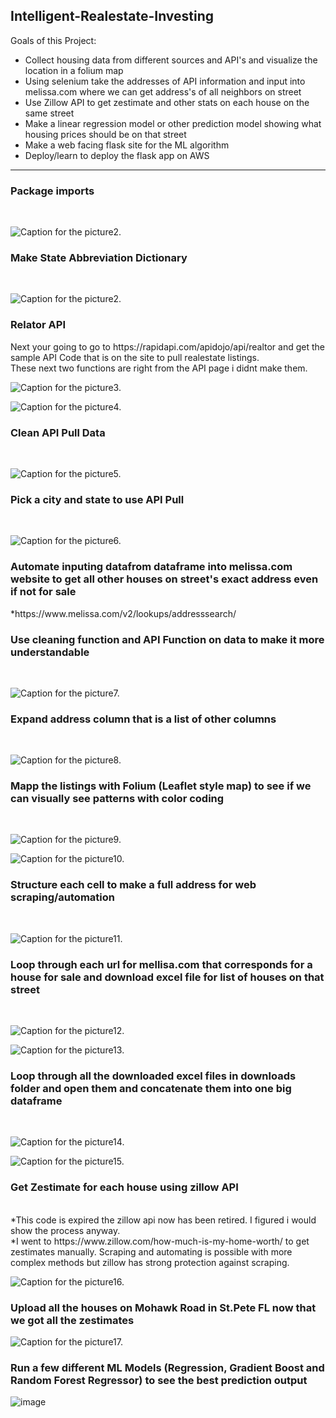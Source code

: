 ## Intelligent-Realestate-Investing

Goals of this Project: <br>
* Collect housing data from different sources and API's and visualize the location in a folium map <br>
* Using selenium take the addresses of API information and input into melissa.com where we can get address's of all neighbors on street <br>
* Use Zillow API to get zestimate and other stats on each house on the same street <br>
* Make a linear regression model or other prediction model showing what housing prices should be on that street <br>
* Make a web facing flask site for the ML algorithm <br>
* Deploy/learn to deploy the flask app on AWS  <br>

-----------------------------------------------------------------------------------------------------------------------------------------------
<h3> Package imports </h3> <br> 

![Caption for the picture2.](https://raw.githubusercontent.com/btindol178/Intelligent-Realestate-Investing/main/photos/Capture.JPG) <br>

<h3> Make State Abbreviation Dictionary </h3> <br>

![Caption for the picture2.](https://raw.githubusercontent.com/btindol178/Intelligent-Realestate-Investing/main/photos/photos/statemapping.JPG) <br>

<h3> Relator API </h3>
Next your going to go to https://rapidapi.com/apidojo/api/realtor and get the sample API Code that is on the site to pull realestate listings. <br> 
These next two functions are right from the API page i didnt make them. <br> 

![Caption for the picture3.](https://raw.githubusercontent.com/btindol178/Intelligent-Realestate-Investing/main/photos/photos/api1.JPG) <br> 

![Caption for the picture4.](https://raw.githubusercontent.com/btindol178/Intelligent-Realestate-Investing/main/photos/photos/api2.JPG) <br>

<h3> Clean API Pull Data </h3> <br>

![Caption for the picture5.](https://raw.githubusercontent.com/btindol178/Intelligent-Realestate-Investing/main/photos/photos/clean%20api.JPG)<br>

<h3> Pick a city and state to use API Pull </h3><br>

![Caption for the picture6.](https://raw.githubusercontent.com/btindol178/Intelligent-Realestate-Investing/main/photos/photos/city1.JPG) <br>

<h3> Automate inputing datafrom dataframe into melissa.com website to get all other houses on street's exact address even if not for sale </h3>
*https://www.melissa.com/v2/lookups/addresssearch/


<h3>Use cleaning function and API Function on data to make it more understandable</h3> <br>

![Caption for the picture7.](https://raw.githubusercontent.com/btindol178/Intelligent-Realestate-Investing/main/photos/photos/resp1.JPG)<br>

<h3> Expand address column that is a list of other columns </h3> <br>

![Caption for the picture8.](https://raw.githubusercontent.com/btindol178/Intelligent-Realestate-Investing/main/photos/photos/expand.JPG) <br>

<h3> Mapp the listings with Folium (Leaflet style map) to see if we can visually see patterns with color coding </h3><br>

![Caption for the picture9.](https://raw.githubusercontent.com/btindol178/Intelligent-Realestate-Investing/main/photos/photos/folium1.JPG) <br> 

![Caption for the picture10.](https://raw.githubusercontent.com/btindol178/Intelligent-Realestate-Investing/main/photos/photos/folium2.JPG) <br>

<h3> Structure each cell to make a full address for web scraping/automation </h3> <br> 

![Caption for the picture11.](https://raw.githubusercontent.com/btindol178/Intelligent-Realestate-Investing/main/photos/photos/addressstructure.JPG) <br>

<h3> Loop through each url for mellisa.com that corresponds for a house for sale and download excel file for list of houses on that street </h3><br>

![Caption for the picture12.](https://raw.githubusercontent.com/btindol178/Intelligent-Realestate-Investing/main/photos/photos/loop1.JPG)<br>

![Caption for the picture13.](https://raw.githubusercontent.com/btindol178/Intelligent-Realestate-Investing/main/photos/photos/email2.JPG)<br>

<h3> Loop through all the downloaded excel files in downloads folder and open them and concatenate them into one big dataframe </h3> <br>

![Caption for the picture14.](https://raw.githubusercontent.com/btindol178/Intelligent-Realestate-Investing/main/photos/photos/filenameloop.JPG)<br>

![Caption for the picture15.](https://raw.githubusercontent.com/btindol178/Intelligent-Realestate-Investing/main/photos/photos/final%20result.JPG) <br>

<h3> Get Zestimate for each house using zillow API</h3> <br>
*This code is expired the zillow api now has been retired. I figured i would show the process anyway.<br>
*I went to https://www.zillow.com/how-much-is-my-home-worth/ to get zestimates manually. Scraping and automating is possible with more complex methods but zillow has strong protection against scraping.<br>

![Caption for the picture16.](https://raw.githubusercontent.com/btindol178/Intelligent-Realestate-Investing/main/photos/photos/zillow2.JPG)<br>

<h3> Upload all the houses on Mohawk Road in St.Pete FL now that we got all the zestimates </h3>

![Caption for the picture17.](https://raw.githubusercontent.com/btindol178/Intelligent-Realestate-Investing/main/photos/photos/regression1.JPG)

<h3> Run a few different ML Models (Regression, Gradient Boost and Random Forest Regressor) to see the best prediction output </h3>

![image](https://user-images.githubusercontent.com/43470876/128285752-db99a2a2-9cb7-4b20-bc95-d7407bf47575.png)
